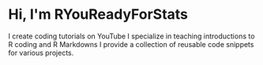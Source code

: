# Hi, I'm RYouReadyForStats
I create coding tutorials on YouTube
I specialize in teaching introductions to R coding and R Markdowns
I provide a collection of reusable code snippets for various projects. 
